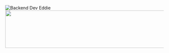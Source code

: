 <img src="https://capsule-render.vercel.app/api?type=venom&height=300&color=FFC0CB&text=Welcome%20%20&textBg=false&fontColor=707070&fontSize=40&fontAlignY=45&animation=fadeIn&desc=Daeun%20Kim&descAlignY=63&descSize=30&fontAlign=47&descAlign=56" alt="Backend Dev Eddie">



<a href="https://www.gitanimals.org/en_US?utm_medium=image&utm_source=ilikewhale&utm_content=line">
  <img
    src="https://render.gitanimals.org/lines/ilikewhale"
    width="600"
    height="120"
  />
</a>
  
